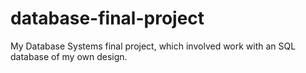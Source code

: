 # database-final-project
My Database Systems final project, which involved work with an SQL database of my own design.
